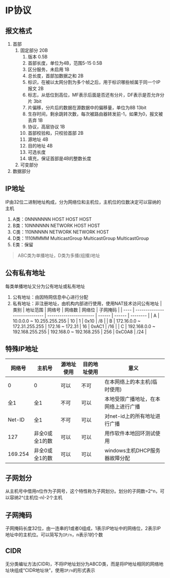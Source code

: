 # IP协议

## 报文格式
1. 首部
   1. 固定部分 20B
      1. 版本 0.5B
      2. 首部长度，单位为4B，范围5-15 0.5B
      3. 区分服务，未启用 1B
      4. 总长度，首部加数据之和 2B
      5. 标识，在被以太网分割为多个帧之后，用于标识哪些帧属于同一个IP报文 2B
      6. 标志，从低位到高位，MF表示后面是否还有分片，DF表示是否允许分片  3bit
      7. 片偏移，分片后的数据在源数据中的偏移量，单位为8B   13bit
      8. 生存时间，剩余跳转次数，每次被路由器转发前-1，如果为0，报文被丢弃 1B
      9. 协议，高层协议 1B
      10. 首部校验和，只校验首部  2B
      11. 源地址  4B
      12. 目的地址 4B
      13. 可选长度
      14. 填充，保证首部是4B的整数长度
   2. 可变部分
2. 数据部分

## IP地址
IP由32位二进制地址构成，分为网络位和主机位，主机位的位数决定可以容纳的主机
1. A类：0NNNNNNN HOST HOST HOST
2. B类：10NNNNNN NETWORK HOST HOST
3. C类：110NNNNN NETWORK NETWORK HOST
4. D类：1110MMMM MulticastGroup MulticastGroup MulticastGroup
5. E类：保留
> ABC类为单播地址，D类为多播(组播)地址

## 公有私有地址
每类单播地址又分为公有地址或私有地址
1. 公有地址：由因特网信息中心进行分配
2. 私有地址：非注册地址，由机构内部进行使用，使用NAT技术访问公有地址
| 类别 | 地址范围                      | 网络号                  | 网络数 | 网络位 | 子网掩码 |
| ---- | ----------------------------- | ----------------------- | ------ | ------ | -------- |
| A    | 10.0.0.0 ~ 10.255.255.255     | 10                      | 1      | 0x10   | /8       |
| B    | 172.16.0.0 ~ 172.31.255.255   | 172.16 ~ 172.31         | 16     | 0xAC1  | /16      |
| C    | 192.168.0.0 ~ 192.168.255.255 | 192.168.0 ~ 192.168.255 | 256    | 0xC0A8 | /24      |

## 特殊IP地址
| 网络号  | 主机号         | 源地址使用 | 目的地址使用 | 意义                                 |
| ------- | -------------- | ---------- | ------------ | ------------------------------------ |
| 0       | 0              | 可以       | 不可         | 在本网络上的本主机(临时使用)         |
| 全1     | 全1            | 不可       | 可以         | 本地受限广播地址，在本网络上进行广播 |
| Net-ID  | 全1            | 不可       | 可以         | 对net-id上的所有地址进行广播         |
| 127     | 非全0或全1的数 | 可以       | 可以         | 用作软件本地回环测试使用             |
| 169.254 | 非全0或全1的数 | 可以       | 可以         | windows主机DHCP服务器故障分配        |

## 子网划分
从主机号中借用n位作为子网号，这个特性称为子网划分。划分的子网数=2^n，可以容纳2^(主机位-n)-2个主机

## 子网掩码
子网掩码长度32位，由一连串的1或者0组成，1表示IP地址中的网络位，2表示IP地址中的主机位。可以简写为`IP/n`，n表示1的个数

## CIDR
无分类编址方法(CIDR)，不将IP地址划分为ABCD类，而是将IP地址相同的网络地址块组成“CIDR地址块”，使用`IP/n`的形式表示